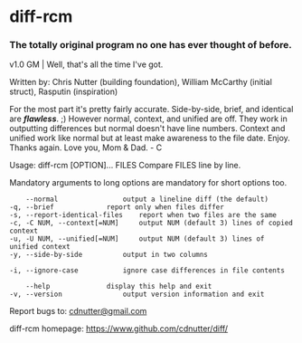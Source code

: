 # diff-rcm
### The totally original program no one has ever thought of before.

v1.0 GM | Well, that's all the time I've got.

Written by: Chris Nutter (building foundation), William McCarthy (initial struct), Rasputin (inspiration)


For the most part it's pretty fairly accurate. Side-by-side, brief, and identical are _**flawless**_. ;)
However normal, context, and unified are off. 
They work in outputting differences but normal doesn't have line numbers.
Context and unified work like normal but at least make awareness to the file date.
Enjoy. Thanks again. Love you, Mom & Dad. - C


Usage: diff-rcm [OPTION]... FILES
Compare FILES line by line.

Mandatory arguments to long options are mandatory for short options too.

	    --normal		        output a lineline diff (the default)
	-q, --brief		        report only when files differ
	-s, --report-identical-files    report when two files are the same
	-c, -C NUM, --context[=NUM]     output NUM (default 3) lines of copied context
	-u, -U NUM, --unified[=NUM]     output NUM (default 3) lines of unified context
	-y, --side-by-side	        output in two columns

	-i, --ignore-case	        ignore case differences in file contents

	    --help		        display this help and exit
	-v, --version		        output version information and exit

Report bugs to: cdnutter@gmail.com

diff-rcm homepage: <https://www.github.com/cdnutter/diff/>


 
